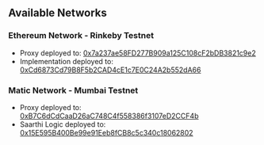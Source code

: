 ## Available Networks

### Ethereum Network - Rinkeby Testnet
- Proxy deployed to: [0x7a237ae58FD277B909a125C108cF2bDB3821c9e2](https://rinkeby.etherscan.io/address/0x7a237ae58FD277B909a125C108cF2bDB3821c9e2)
- Implementation deployed to: [0xCd6873Cd79B8F5b2CAD4cE1c7E0C24A2b552dA66](https://rinkeby.etherscan.io/address/0xCd6873Cd79B8F5b2CAD4cE1c7E0C24A2b552dA66)

### Matic Network - Mumbai Testnet
- Proxy deployed to: [0xB7C6dCdCaaD26aC748C4f558386f3107eD2CCF4b](https://mumbai-explorer.matic.today/address/0xB7C6dCdCaaD26aC748C4f558386f3107eD2CCF4b)
- Saarthi Logic deployed to: [0x15E595B400Be99e91Eeb8fCB8c5c340c18062802](https://mumbai-explorer.matic.today/address/0x15E595B400Be99e91Eeb8fCB8c5c340c18062802)

